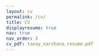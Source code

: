 ```yaml
---
layout: cv
permalink: /cv/
title: CV
displayresume: true
nav: true
nav_order: 3
cv_pdf: tanay_narshana_resume.pdf
---
```

